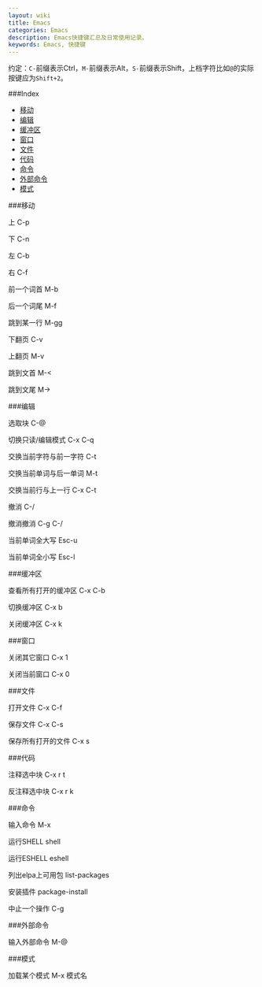 ```yaml
---
layout: wiki
title: Emacs
categories: Emacs
description: Emacs快捷键汇总及日常使用记录。
keywords: Emacs, 快捷键
---
```


约定：`C-`前缀表示Ctrl，`M-`前缀表示Alt，`S-`前缀表示Shift，上档字符比如`@`的实际按键应为`Shift+2`。

###Index

* [移动](#移动)
* [编辑](#编辑)
* [缓冲区](#缓冲区)
* [窗口](#窗口)
* [文件](#文件)
* [代码](#代码)
* [命令](#命令)
* [外部命令](#外部命令)
* [模式](#模式)

###移动

上 C-p

下 C-n

左 C-b

右 C-f

前一个词首 M-b

后一个词尾 M-f

跳到某一行 M-gg

下翻页 C-v

上翻页 M-v

跳到文首 M-<

跳到文尾 M->

###编辑

选取块 C-@

切换只读/编辑模式 C-x C-q

交换当前字符与前一字符 C-t

交换当前单词与后一单词 M-t

交换当前行与上一行 C-x C-t

撤消 C-/

撤消撤消 C-g C-/

当前单词全大写 Esc-u

当前单词全小写 Esc-l

###缓冲区

查看所有打开的缓冲区 C-x C-b

切换缓冲区 C-x b

关闭缓冲区 C-x k

###窗口

关闭其它窗口 C-x 1

关闭当前窗口 C-x 0

###文件

打开文件 C-x C-f

保存文件 C-x C-s

保存所有打开的文件 C-x s

###代码

注释选中块 C-x r t

反注释选中块 C-x r k

###命令

输入命令 M-x

运行SHELL shell

运行ESHELL eshell

列出elpa上可用包 list-packages

安装插件 package-install

中止一个操作 C-g

###外部命令

输入外部命令 M-@

###模式

加载某个模式 M-x 模式名
